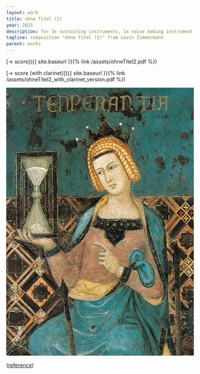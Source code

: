 ```yaml
---
layout: work
title: ohne Titel (2)
year: 2021
description: for 3x sustaining instruments, 1x noise making instrument, 1x keyboard & 7x channel tape
tagline: composition "ohne Titel (2)" from Levin Zimmermann
parent: works
---
```


[-> score]({{ site.baseurl }}{% link /assets/ohneTitel2.pdf %})

[-> score (with clarinet)]({{ site.baseurl }}{% link /assets/ohneTitel2_with_clarinet_version.pdf %})


<img id="standard-50h" src="/assets/Ambrogio_Lorenzetti_002-detail-Temperance.jpg" alt="lorenzetti"/>

([reference](https://de.m.wikipedia.org/wiki/Datei:Ambrogio_Lorenzetti_002-detail-Temperance.jpg))
